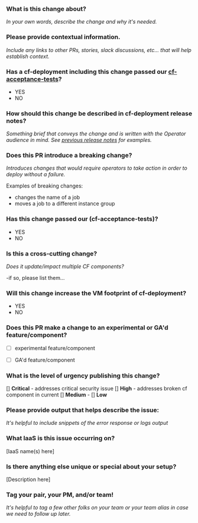 ### What is this change about?

_In your own words, describe the change and why it's needed._


### Please provide contextual information.

_Include any links to other PRs, stories, slack discussions, etc... that will help establish context._



### Has a cf-deployment including this change passed our [cf-acceptance-tests](https://github.com/cloudfoundry/cf-acceptance-tests)?

- YES 
- NO



### How should this change be described in cf-deployment release notes?

_Something brief that conveys the change and is written with the Operator audience in mind. 
See [previous release notes](https://github.com/cloudfoundry/cf-deployment/releases) for examples._



### Does this PR introduce a breaking change? 

_Introduces changes that would require operators to take action in order to deploy without a failure._

Examples of breaking changes:

- changes the name of a job
- moves a job to a different instance group

### Has this change passed our (cf-acceptance-tests)?
- YES 
- NO




### Is this a cross-cutting change? 

_Does it update/impact multiple CF components?_

-if so, please list them...



### Will this change increase the VM footprint of cf-deployment?

- YES
- NO


### Does this PR make a change to an experimental or GA'd feature/component?

- [ ] experimental feature/component
- [ ] GA'd feature/component



### What is the level of urgency publishing this change?

[] **Critical** - addresses critical security issue 
[] **High** - addresses broken cf component in current
[] **Medium** - 
[] **Low**

### Please provide output that helps describe the issue:

_It's helpful to include snippets of the error response or logs output_


### What IaaS is this issue occurring on?

[IaaS name(s) here]

### Is there anything else unique or special about your setup?

[Description here]

### Tag your pair, your PM, and/or team!
_It's helpful to tag a few other folks on your team or your team alias in case we need to follow up later._
